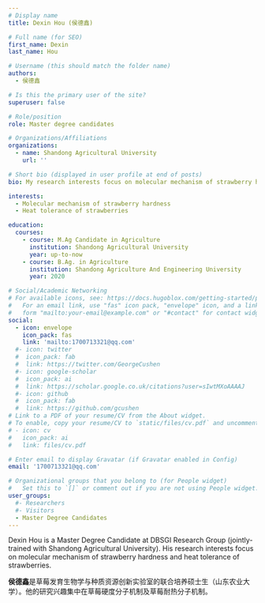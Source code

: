 ```yaml
---
# Display name
title: Dexin Hou (侯德鑫)

# Full name (for SEO)
first_name: Dexin
last_name: Hou

# Username (this should match the folder name)
authors:
  - 侯德鑫

# Is this the primary user of the site?
superuser: false

# Role/position
role: Master degree candidates

# Organizations/Affiliations
organizations:
  - name: Shandong Agricultural University
    url: ''

# Short bio (displayed in user profile at end of posts)
bio: My research interests focus on molecular mechanism of strawberry hardness and heat tolerance of strawberries.

interests:
  - Molecular mechanism of strawberry hardness
  - Heat tolerance of strawberries

education:
  courses:
    - course: M.Ag Candidate in Agriculture
      institution: Shandong Agricultural University
      year: up-to-now
    - course: B.Ag. in Agriculture
      institution: Shandong Agriculture And Engineering University
      year: 2020

# Social/Academic Networking
# For available icons, see: https://docs.hugoblox.com/getting-started/page-builder/#icons
#   For an email link, use "fas" icon pack, "envelope" icon, and a link in the
#   form "mailto:your-email@example.com" or "#contact" for contact widget.
social:
  - icon: envelope
    icon_pack: fas
    link: 'mailto:1700713321@qq.com'
  #- icon: twitter
  #  icon_pack: fab
  #  link: https://twitter.com/GeorgeCushen
  #- icon: google-scholar
  #  icon_pack: ai
  #  link: https://scholar.google.co.uk/citations?user=sIwtMXoAAAAJ
  #- icon: github
  #  icon_pack: fab
  #  link: https://github.com/gcushen
# Link to a PDF of your resume/CV from the About widget.
# To enable, copy your resume/CV to `static/files/cv.pdf` and uncomment the lines below.
# - icon: cv
#   icon_pack: ai
#   link: files/cv.pdf

# Enter email to display Gravatar (if Gravatar enabled in Config)
email: '1700713321@qq.com'

# Organizational groups that you belong to (for People widget)
#   Set this to `[]` or comment out if you are not using People widget.
user_groups:
  #- Researchers
  #- Visitors
  - Master Degree Candidates
---
```


Dexin Hou is a Master Degree Candidate at DBSGI Research Group (jointly-trained with Shandong Agricultural University). His research interests focus on molecular mechanism of strawberry hardness and heat tolerance of strawberries.

**侯德鑫**是草莓发育生物学与种质资源创新实验室的联合培养硕士生（山东农业大学）。他的研究兴趣集中在草莓硬度分子机制及草莓耐热分子机制。